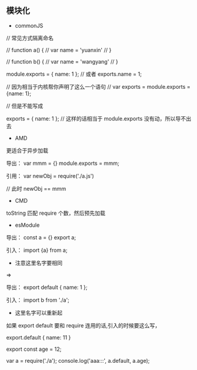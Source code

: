 ## 模块化

- commonJS

// 常见方式隔离命名

// function a() {
//     var name = 'yuanxin'
// }

// function b() {
//     var name = 'wangyang'
// }


module.exports = {
    name: 1
};
// 或者
exports.name = 1;

// 因为相当于内核帮你声明了这么一个语句
// var exports = module.exports = {name: 1};

// 但是不能写成

exports = {
    name: 1
};
// 这样的话相当于 module.exports 没有动，所以导不出去

- AMD

更适合于异步加载

导出：
var mmm = {}
module.exports = mmm;

引用：
var newObj = require('./a.js')

// 此时 newObj == mmm

- CMD

toString 匹配 require 个数，然后预先加载

- esModule

导出：
const a = {}
export a;

引入：
import {a} from a;

* 注意这里名字要相同

=>

导出：
export default {
    name: 1
};

引入：
import b from './a';

* 这里名字可以重新起

如果 export default 要和 require 连用的话,引入的时候要这么写，

export.default {
    name: 11
}

export const age = 12;

var a = require('./a');
console.log('aaa:::', a.default, a.age);

